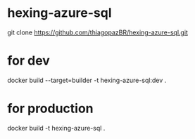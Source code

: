 # hexing-azure-sql

git clone https://github.com/thiagopazBR/hexing-azure-sql.git

# for dev

docker build --target=builder -t hexing-azure-sql:dev .

# for production

docker build -t hexing-azure-sql .
